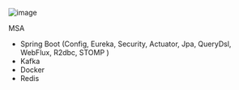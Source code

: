 ![image](https://github.com/user-attachments/assets/edbeead8-7a7a-448e-8e42-3cd9a91dcf20)



MSA
- Spring Boot (Config, Eureka, Security, Actuator, Jpa, QueryDsl, WebFlux, R2dbc, STOMP )
- Kafka
- Docker
- Redis
